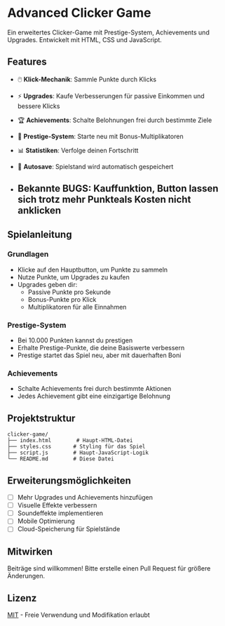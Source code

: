 # Advanced Clicker Game

Ein erweitertes Clicker-Game mit Prestige-System, Achievements und Upgrades. Entwickelt mit HTML, CSS und JavaScript.

## Features

- 🖱️ **Klick-Mechanik**: Sammle Punkte durch Klicks
- ⚡ **Upgrades**: Kaufe Verbesserungen für passive Einkommen und bessere Klicks
- 🏆 **Achievements**: Schalte Belohnungen frei durch bestimmte Ziele
- 🔄 **Prestige-System**: Starte neu mit Bonus-Multiplikatoren
- 📊 **Statistiken**: Verfolge deinen Fortschritt
- 💾 **Autosave**: Spielstand wird automatisch gespeichert

- ## Bekannte BUGS: Kauffunktion, Button lassen sich trotz mehr Punkteals Kosten nicht anklicken

## Spielanleitung

### Grundlagen
- Klicke auf den Hauptbutton, um Punkte zu sammeln
- Nutze Punkte, um Upgrades zu kaufen
- Upgrades geben dir:
  - Passive Punkte pro Sekunde
  - Bonus-Punkte pro Klick
  - Multiplikatoren für alle Einnahmen

### Prestige-System
- Bei 10.000 Punkten kannst du prestigen
- Erhalte Prestige-Punkte, die deine Basiswerte verbessern
- Prestige startet das Spiel neu, aber mit dauerhaften Boni

### Achievements
- Schalte Achievements frei durch bestimmte Aktionen
- Jedes Achievement gibt eine einzigartige Belohnung

## Projektstruktur

```
clicker-game/
├── index.html        # Haupt-HTML-Datei
├── styles.css       # Styling für das Spiel
├── script.js        # Haupt-JavaScript-Logik
└── README.md        # Diese Datei
```

## Erweiterungsmöglichkeiten

- [ ] Mehr Upgrades und Achievements hinzufügen
- [ ] Visuelle Effekte verbessern
- [ ] Soundeffekte implementieren
- [ ] Mobile Optimierung
- [ ] Cloud-Speicherung für Spielstände

## Mitwirken

Beiträge sind willkommen! Bitte erstelle einen Pull Request für größere Änderungen.

## Lizenz

[MIT](https://choosealicense.com/licenses/mit/) - Freie Verwendung und Modifikation erlaubt
```
